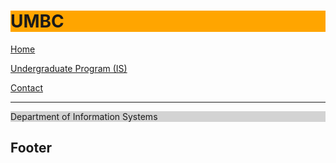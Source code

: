 <!DOCTYPE html>
<html>
<body>

<h1 style="background-color:Orange;">UMBC </h1> 
<div class="topnav">
  <a class="active" href="#home">Home</a>
  
  <a class="active" href="#undergraduateprogram">Undergraduate Program (IS)</a>
  
  <a class="active" href="#contact">Contact</a>
  
</div>


<hr>



<p style="background-color:LightGray;">Department of Information Systems </p>




<p>


</body>
</html>

<h2>Footer </h2>
